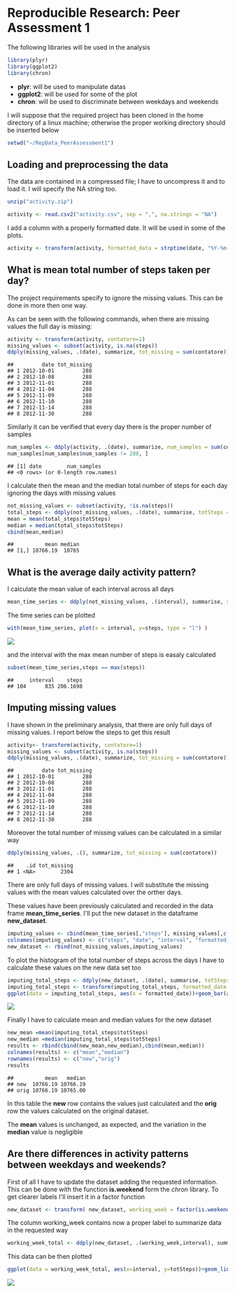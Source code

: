 # Reproducible Research: Peer Assessment 1

The following libraries will be used in the analysis 


```r
library(plyr)
library(ggplot2)
library(chron)
```

* **plyr**: will be used to manipulate datas
* **ggplot2**: will be used for some of the plot
* **chron**: will be used to discriminate between weekdays and weekends

I will suppose that the required project has been cloned in the home 
directory of a linux machine; otherwise the proper working directory should be inserted below


```r
setwd("~/RepData_PeerAssessment1")
```

## Loading and preprocessing the data
The data are contained in a compressed file; I have to uncompress it and to load it. I will specify the NA string too.


```r
unzip("activity.zip")

activity <- read.csv2("activity.csv", sep = ",", na.strings = "NA")
```

I add a column with a properly formatted date. It will be used in some of the plots. 

```r
activity <- transform(activity, formatted_data = strptime(date, "%Y-%m-%d"))
```

## What is mean total number of steps taken per day?
The project requirements specify to ignore the missing values. This can be done in more then one way.

As can be seen with the following commands, when there are missing values the full day is missing:


```r
activity <- transform(activity, contatore=1)
missing_values <- subset(activity, is.na(steps))
ddply(missing_values, .(date), summarize, tot_missing = sum(contatore))
```

```
##         date tot_missing
## 1 2012-10-01         288
## 2 2012-10-08         288
## 3 2012-11-01         288
## 4 2012-11-04         288
## 5 2012-11-09         288
## 6 2012-11-10         288
## 7 2012-11-14         288
## 8 2012-11-30         288
```

Similarly it can be verified that every day there is the proper number of samples 


```r
num_samples <- ddply(activity, .(date), summarize, num_samples = sum(contatore))
num_samples[num_samples$num_samples != 288, ]
```

```
## [1] date        num_samples
## <0 rows> (or 0-length row.names)
```

I calculate then the mean and the median total number of steps for each day ignoring the days with missing values


```r
not_missing_values <- subset(activity, !is.na(steps))
total_steps <- ddply(not_missing_values, .(date), summarise, totSteps = sum(steps))
mean = mean(total_steps$totSteps)
median = median(total_steps$totSteps)
cbind(mean,median)
```

```
##          mean median
## [1,] 10766.19  10765
```

## What is the average daily activity pattern?
I calculate the mean value of each interval across all days

```r
mean_time_series <- ddply(not_missing_values, .(interval), summarise, steps = mean(steps))
```

The time series can be plotted

```r
with(mean_time_series, plot(x = interval, y=steps, type = "l") )
```

![](PA1_template_files/figure-html/unnamed-chunk-9-1.png) 

and the interval with the max mean number of steps is easaly calculated

```r
subset(mean_time_series,steps == max(steps))
```

```
##     interval    steps
## 104      835 206.1698
```

## Imputing missing values

I have  shown in the preliminary analysis, that there are only full days of missing values. I report below the steps to get this result


```r
activity<- transform(activity, contatore=1)
missing_values <- subset(activity, is.na(steps))
ddply(missing_values, .(date), summarize, tot_missing = sum(contatore))
```

```
##         date tot_missing
## 1 2012-10-01         288
## 2 2012-10-08         288
## 3 2012-11-01         288
## 4 2012-11-04         288
## 5 2012-11-09         288
## 6 2012-11-10         288
## 7 2012-11-14         288
## 8 2012-11-30         288
```

Moreover the total number of missing values can be calculated in a similar way


```r
ddply(missing_values, .(), summarize, tot_missing = sum(contatore))
```

```
##    .id tot_missing
## 1 <NA>        2304
```

There are only full days of missing values. I will substitute the missing values with the mean values calculated over the orther days. 

These values have been previously calculated and recorded in the data frame **mean_time_series**. I'll put the new dataset in the dataframe **new_dataset**.  


```r
imputing_values <- cbind(mean_time_series[,"steps"], missing_values[,c("date", "interval", "formatted_data","contatore")])
colnames(imputing_values) <- c("steps", "date", "interval", "formatted_data", "contatore")
new_dataset <- rbind(not_missing_values,imputing_values)
```

To plot the histogram of the total number of steps across the days I have to calculate these values on the new data set too


```r
imputing_total_steps <- ddply(new_dataset, .(date), summarise, totSteps = sum(steps))
imputing_total_steps <- transform(imputing_total_steps, formatted_date = strptime(date, "%Y-%m-%d"))
ggplot(data = imputing_total_steps, aes(x = formatted_date))+geom_bar(aes(y=totSteps),stat ="identity")+ylab("Number of steps")+xlab("date")
```

![](PA1_template_files/figure-html/unnamed-chunk-14-1.png) 

Finally I have to calculate mean and median values for the new dataset


```r
new_mean =mean(imputing_total_steps$totSteps)
new_median =median(imputing_total_steps$totSteps)
results <- rbind(cbind(new_mean,new_median),cbind(mean,median))
colnames(results) <- c("mean","median")
rownames(results) <- c("new","orig")
results
```

```
##          mean   median
## new  10766.19 10766.19
## orig 10766.19 10765.00
```

In this table the **new** row contains the values just calculated and the **orig** row the values calculated on the original dataset.

The **mean** values is unchanged, as expected, and the variation in the **median** value is negligible

## Are there differences in activity patterns between weekdays and weekends?

First of all I have to update the dataset adding the requested information. This can be done with the function **is.weekend** form the *chron* library. To get clearer labels I'll insert it in a factor function

```r
new_dataset <- transform( new_dataset, working_week = factor(is.weekend(formatted_data), levels=c(TRUE, FALSE), labels=c('weekend', 'weekday')) )
```
 
The column working_week contains now a proper label to summarize data in the requested way

```r
working_week_total <- ddply(new_dataset, .(working_week,interval), summarise, totSteps = sum(steps))
```

This data can be then plotted

```r
ggplot(data = working_week_total, aes(x=interval, y=totSteps))+geom_line()+facet_grid(working_week~.)+ylab("Number of Steps")+xlab("Interval")
```

![](PA1_template_files/figure-html/unnamed-chunk-18-1.png) 


